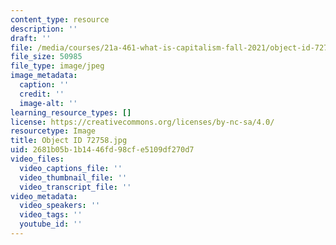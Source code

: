 ```yaml
---
content_type: resource
description: ''
draft: ''
file: /media/courses/21a-461-what-is-capitalism-fall-2021/object-id-72758.jpg
file_size: 50985
file_type: image/jpeg
image_metadata:
  caption: ''
  credit: ''
  image-alt: ''
learning_resource_types: []
license: https://creativecommons.org/licenses/by-nc-sa/4.0/
resourcetype: Image
title: Object ID 72758.jpg
uid: 2681b05b-1b14-46fd-98cf-e5109df270d7
video_files:
  video_captions_file: ''
  video_thumbnail_file: ''
  video_transcript_file: ''
video_metadata:
  video_speakers: ''
  video_tags: ''
  youtube_id: ''
---
```

